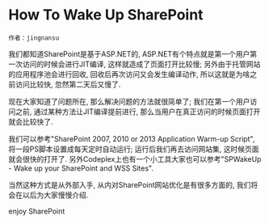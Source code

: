 # How To Wake Up SharePoint
	作者：jingnansu

我们都知道SharePoint是基于ASP.NET的, ASP.NET有个特点就是第一个用户第一次访问的时候会进行JIT编译, 这样就造成了页面打开比较慢; 另外由于托管网站的应用程序池会进行回收, 回收后再次访问又会发生编译动作, 所以这就是为啥之前访问比较快, 忽然第二天后又慢了.

现在大家知道了问题所在, 那么解决问题的方法就很简单了; 我们在第一个用户访问之前, 通过某种方法让JIT编译提前进行, 那么当用户在真正访问的时候页面打开就会比较快了.

我们可以参考"SharePoint 2007, 2010 or 2013 Application Warm-up Script", 将一段PS脚本设置成每天定时自动运行; 运行后我们再去访问网站集, 这时候页面就会很快的打开了. 另外Codeplex上也有一个小工具大家也可以参考"SPWakeUp - Wake up your SharePoint and WSS Sites".

当然这种方式是从外部入手, 从内对SharePoint网站优化是有很多方面的, 我们将会在以后为大家慢慢介绍.

enjoy SharePoint
